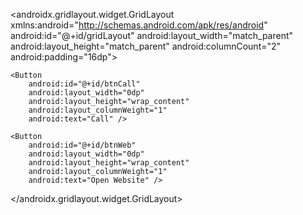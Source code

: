<?xml version="1.0" encoding="utf-8"?>
<androidx.gridlayout.widget.GridLayout xmlns:android="http://schemas.android.com/apk/res/android"
    android:id="@+id/gridLayout"
    android:layout_width="match_parent"
    android:layout_height="match_parent"
    android:columnCount="2"
    android:padding="16dp">

    <Button
        android:id="@+id/btnCall"
        android:layout_width="0dp"
        android:layout_height="wrap_content"
        android:layout_columnWeight="1"
        android:text="Call" />

    <Button
        android:id="@+id/btnWeb"
        android:layout_width="0dp"
        android:layout_height="wrap_content"
        android:layout_columnWeight="1"
        android:text="Open Website" />
</androidx.gridlayout.widget.GridLayout>

